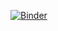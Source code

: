 [![Binder](https://mybinder.org/badge_logo.svg)](https://mybinder.org/v2/gh/joa1003/my-first-binder.git/HEAD)

